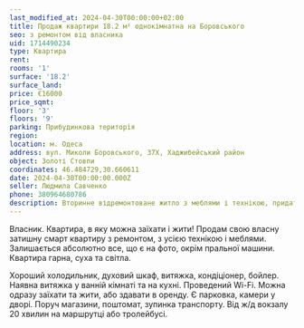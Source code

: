 ```yaml
---
last_modified_at: 2024-04-30T00:00:00+02:00
title: Продаж квартири 18.2 м² однокімнатна на Боровського
seo: з ремонтом від власника
uid: 1714490234
type: Квартира
rent:
rooms: '1'
surface: '18.2'
surface_land:
price: €16000
price_sqmt:
floor: '3'
floors: '9'
parking: Прибудинкова територія
region:
location: м. Одеса
address: вул. Миколи Боровського, 37X, Хаджибейський район
object: Золоті Стовпи
coordinates: 46.484729,30.660611
date: 2024-04-30T00:00:00.000Z
seller: Людмила Савченко
phone: 380964680786
description: Вторинне відремонтоване житло з меблями і технікою, придатне і готове для проживання
---
```


Власник. Квартира, в яку можна заїхати і жити! Продам свою власну затишну смарт квартиру з ремонтом, з усією технікою і меблями. Залишається абсолютно все, що є на фото, окрім пральної машини. Квартира гарна, суха та світла.

Хороший холодильник, духовий шкаф, витяжка, кондіціонер, бойлер. Наявна витяжка у ванній кімнаті та на кухні. Проведений Wi-Fi. Можна одразу заїхати та жити, або здавати в оренду. Є парковка, камери у дворі. Поруч магазини, поштомат, зупинка транспорту. Від ж/д вокзалу 20 хвилин на маршрутці або тролейбусі.
